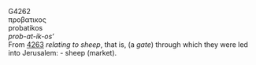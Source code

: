 <body>
  <p>G4262<br>  προβατικος  <br> probatikos  <br><i>prob-at-ik-os‘ </i><br>From <a href="g4263.htm">4263</a>  <i>relating</i> <i>to</i> <i>sheep</i>, that is, (a <i>gate</i>) through which they were led into Jerusalem: - sheep (market).<br></p>
 </body>